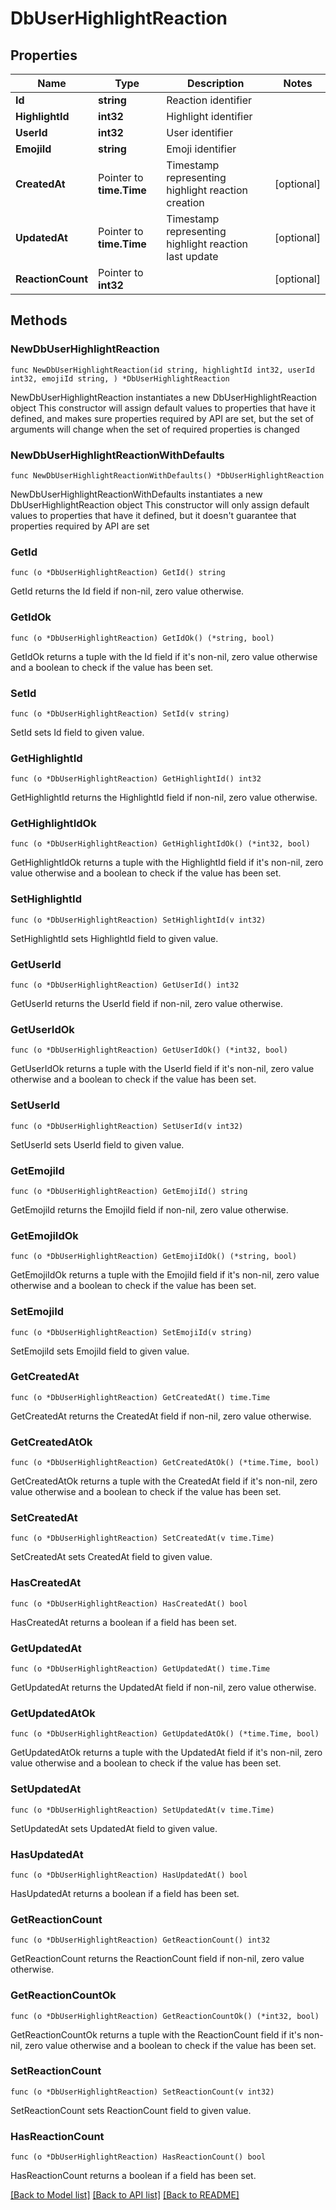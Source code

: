 # DbUserHighlightReaction

## Properties

Name | Type | Description | Notes
------------ | ------------- | ------------- | -------------
**Id** | **string** | Reaction identifier | 
**HighlightId** | **int32** | Highlight identifier | 
**UserId** | **int32** | User identifier | 
**EmojiId** | **string** | Emoji identifier | 
**CreatedAt** | Pointer to **time.Time** | Timestamp representing highlight reaction creation | [optional] 
**UpdatedAt** | Pointer to **time.Time** | Timestamp representing highlight reaction last update | [optional] 
**ReactionCount** | Pointer to **int32** |  | [optional] 

## Methods

### NewDbUserHighlightReaction

`func NewDbUserHighlightReaction(id string, highlightId int32, userId int32, emojiId string, ) *DbUserHighlightReaction`

NewDbUserHighlightReaction instantiates a new DbUserHighlightReaction object
This constructor will assign default values to properties that have it defined,
and makes sure properties required by API are set, but the set of arguments
will change when the set of required properties is changed

### NewDbUserHighlightReactionWithDefaults

`func NewDbUserHighlightReactionWithDefaults() *DbUserHighlightReaction`

NewDbUserHighlightReactionWithDefaults instantiates a new DbUserHighlightReaction object
This constructor will only assign default values to properties that have it defined,
but it doesn't guarantee that properties required by API are set

### GetId

`func (o *DbUserHighlightReaction) GetId() string`

GetId returns the Id field if non-nil, zero value otherwise.

### GetIdOk

`func (o *DbUserHighlightReaction) GetIdOk() (*string, bool)`

GetIdOk returns a tuple with the Id field if it's non-nil, zero value otherwise
and a boolean to check if the value has been set.

### SetId

`func (o *DbUserHighlightReaction) SetId(v string)`

SetId sets Id field to given value.


### GetHighlightId

`func (o *DbUserHighlightReaction) GetHighlightId() int32`

GetHighlightId returns the HighlightId field if non-nil, zero value otherwise.

### GetHighlightIdOk

`func (o *DbUserHighlightReaction) GetHighlightIdOk() (*int32, bool)`

GetHighlightIdOk returns a tuple with the HighlightId field if it's non-nil, zero value otherwise
and a boolean to check if the value has been set.

### SetHighlightId

`func (o *DbUserHighlightReaction) SetHighlightId(v int32)`

SetHighlightId sets HighlightId field to given value.


### GetUserId

`func (o *DbUserHighlightReaction) GetUserId() int32`

GetUserId returns the UserId field if non-nil, zero value otherwise.

### GetUserIdOk

`func (o *DbUserHighlightReaction) GetUserIdOk() (*int32, bool)`

GetUserIdOk returns a tuple with the UserId field if it's non-nil, zero value otherwise
and a boolean to check if the value has been set.

### SetUserId

`func (o *DbUserHighlightReaction) SetUserId(v int32)`

SetUserId sets UserId field to given value.


### GetEmojiId

`func (o *DbUserHighlightReaction) GetEmojiId() string`

GetEmojiId returns the EmojiId field if non-nil, zero value otherwise.

### GetEmojiIdOk

`func (o *DbUserHighlightReaction) GetEmojiIdOk() (*string, bool)`

GetEmojiIdOk returns a tuple with the EmojiId field if it's non-nil, zero value otherwise
and a boolean to check if the value has been set.

### SetEmojiId

`func (o *DbUserHighlightReaction) SetEmojiId(v string)`

SetEmojiId sets EmojiId field to given value.


### GetCreatedAt

`func (o *DbUserHighlightReaction) GetCreatedAt() time.Time`

GetCreatedAt returns the CreatedAt field if non-nil, zero value otherwise.

### GetCreatedAtOk

`func (o *DbUserHighlightReaction) GetCreatedAtOk() (*time.Time, bool)`

GetCreatedAtOk returns a tuple with the CreatedAt field if it's non-nil, zero value otherwise
and a boolean to check if the value has been set.

### SetCreatedAt

`func (o *DbUserHighlightReaction) SetCreatedAt(v time.Time)`

SetCreatedAt sets CreatedAt field to given value.

### HasCreatedAt

`func (o *DbUserHighlightReaction) HasCreatedAt() bool`

HasCreatedAt returns a boolean if a field has been set.

### GetUpdatedAt

`func (o *DbUserHighlightReaction) GetUpdatedAt() time.Time`

GetUpdatedAt returns the UpdatedAt field if non-nil, zero value otherwise.

### GetUpdatedAtOk

`func (o *DbUserHighlightReaction) GetUpdatedAtOk() (*time.Time, bool)`

GetUpdatedAtOk returns a tuple with the UpdatedAt field if it's non-nil, zero value otherwise
and a boolean to check if the value has been set.

### SetUpdatedAt

`func (o *DbUserHighlightReaction) SetUpdatedAt(v time.Time)`

SetUpdatedAt sets UpdatedAt field to given value.

### HasUpdatedAt

`func (o *DbUserHighlightReaction) HasUpdatedAt() bool`

HasUpdatedAt returns a boolean if a field has been set.

### GetReactionCount

`func (o *DbUserHighlightReaction) GetReactionCount() int32`

GetReactionCount returns the ReactionCount field if non-nil, zero value otherwise.

### GetReactionCountOk

`func (o *DbUserHighlightReaction) GetReactionCountOk() (*int32, bool)`

GetReactionCountOk returns a tuple with the ReactionCount field if it's non-nil, zero value otherwise
and a boolean to check if the value has been set.

### SetReactionCount

`func (o *DbUserHighlightReaction) SetReactionCount(v int32)`

SetReactionCount sets ReactionCount field to given value.

### HasReactionCount

`func (o *DbUserHighlightReaction) HasReactionCount() bool`

HasReactionCount returns a boolean if a field has been set.


[[Back to Model list]](../README.md#documentation-for-models) [[Back to API list]](../README.md#documentation-for-api-endpoints) [[Back to README]](../README.md)


